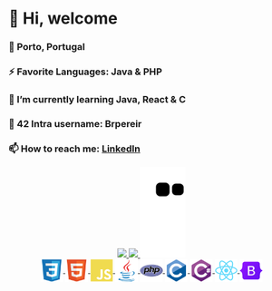 # 👋 Hi, welcome
### 🏡 Porto, Portugal
### ⚡ Favorite Languages: Java & PHP
### 🌱 I’m currently learning Java, React & C
### 📝 42 Intra username: Brpereir
### 📫 How to reach me: <a href="https://github.com/bruno1013">LinkedIn</a>



<div align="center">
  <a href="https://github.com/bruno1013">
  <img height="160em" src="https://github-readme-stats.vercel.app/api?username=bruno1013&show_icons=true&theme=radical&include_all_commits=true&count_private=true"/>
  <img height="160em" src="https://github-readme-stats.vercel.app/api/top-langs/?username=bruno1013&layout=compact&langs_count=7&theme=radical"/>
  <img height="160em" src="https://github.com/brpereiraa/brpereiraa/blob/output/github-contribution-grid-snake.svg"/>    
</div>

<div align="center">
  <img align="center" alt="CSS" height="40" width="40" src="https://raw.githubusercontent.com/devicons/devicon/master/icons/css3/css3-original.svg" />
  <img align="center" alt="HTML5" height="40" width="40" src="https://raw.githubusercontent.com/devicons/devicon/master/icons/html5/html5-original.svg" />
  <img align="center" alt="JS" height="40" width="40" src="https://raw.githubusercontent.com/devicons/devicon/master/icons/javascript/javascript-plain.svg" />
  <img align="center" alt="Elixir" height="40" width="40" src="https://raw.githubusercontent.com/devicons/devicon/master/icons/java/java-original.svg" />
  <img align="center" alt="Figma" height="40" width="40" src="https://raw.githubusercontent.com/devicons/devicon/master/icons/php/php-original.svg" />
  <img align="center" alt="C" height="40" width="40" src="https://raw.githubusercontent.com/devicons/devicon/master/icons/c/c-original.svg" />
  <img align="center" alt="C#" height="40" width="40" src="https://raw.githubusercontent.com/devicons/devicon/master/icons/csharp/csharp-original.svg" />
  <img align="center" alt="React" height="40" width="40" src="https://raw.githubusercontent.com/devicons/devicon/master/icons/react/react-original.svg" />
  <img align="center" alt="React" height="40" width="40" src="https://raw.githubusercontent.com/devicons/devicon/master/icons/bootstrap/bootstrap-original.svg" />
</div>

<!---
Bruno1013/Bruno1013 is a ✨ special ✨ repository because its `README.md` (this file) appears on your GitHub profile.
You can click the Preview link to take a look at your changes.
--->
